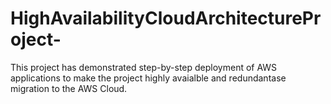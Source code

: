 # HighAvailabilityCloudArchitectureProject-
This project has demonstrated step-by-step deployment of AWS applications to make the project highly avaialble and redundantase migration to the AWS Cloud.
